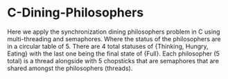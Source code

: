 # C-Dining-Philosophers

Here we apply the synchronization dining philosophers problem in C using multi-threading and semaphores. Where the status of the philosophers are in a circular table of 5. There are 4 total statuses of {Thinking, Hungry, Eating} with the last one being the final state of {Full}. Each philosopher (5 total) is a thread alongside with 5 chopsticks that are semaphores that are shared amongst the philosophers (threads).
